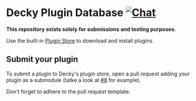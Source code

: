 # Decky Plugin Database [![Chat](https://img.shields.io/badge/chat-on%20discord-7289da.svg)](https://discord.gg/DVCZYY3cnz)

**This repository exists solely for submissions and testing purposes.**

Use the built-in [Plugin Store](https://deckbrew.xyz/en/user-guide/plugin-store) to download and install plugins.

## Submit your plugin
To submit a plugin to Decky's plugin store, open a pull request adding your plugin as a submodule (tatke a look at [#8](https://github.com/SteamDeckHomebrew/decky-plugin-database/pull/8) for example).

Don't forget to adhere to the pull request template.
